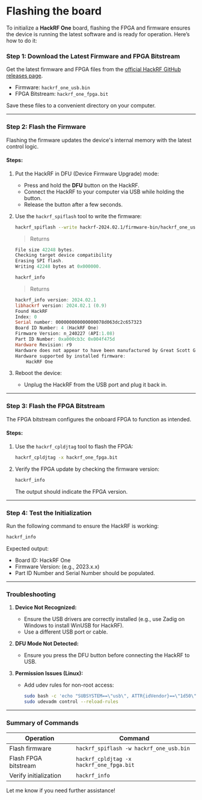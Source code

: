 # Flashing the board

To initialize a **HackRF One** board, flashing the FPGA and firmware ensures the device is running the latest software and is ready for operation. Here’s how to do it:

### **Step 1: Download the Latest Firmware and FPGA Bitstream**
Get the latest firmware and FPGA files from the [official HackRF GitHub releases page](https://github.com/greatscottgadgets/hackrf/releases).

- Firmware: `hackrf_one_usb.bin`
- FPGA Bitstream: `hackrf_one_fpga.bit`

Save these files to a convenient directory on your computer.

---

### **Step 2: Flash the Firmware**
Flashing the firmware updates the device's internal memory with the latest control logic.

#### **Steps:**
1. Put the HackRF in DFU (Device Firmware Upgrade) mode:
   - Press and hold the **DFU** button on the HackRF.
   - Connect the HackRF to your computer via USB while holding the button.
   - Release the button after a few seconds.

2. Use the `hackrf_spiflash` tool to write the firmware:
   ```bash
   hackrf_spiflash --write hackrf-2024.02.1/firmware-bin/hackrf_one_usb.bin
   ```
   > Returns
   ```powershell
   File size 42248 bytes.
   Checking target device compatibility
   Erasing SPI flash.
   Writing 42248 bytes at 0x000000.
   ```
   
   ```bash
   hackrf_info
   ```
   > Returns
   ```powershell
   hackrf_info version: 2024.02.1
   libhackrf version: 2024.02.1 (0.9)
   Found HackRF
   Index: 0
   Serial number: 000000000000000078d063dc2c657323
   Board ID Number: 4 (HackRF One)
   Firmware Version: n_240227 (API:1.08)
   Part ID Number: 0xa000cb3c 0x004f475d
   Hardware Revision: r9
   Hardware does not appear to have been manufactured by Great Scott Gadgets.
   Hardware supported by installed firmware:
       HackRF One
   ```

3. Reboot the device:
   - Unplug the HackRF from the USB port and plug it back in.

---

### **Step 3: Flash the FPGA Bitstream**
The FPGA bitstream configures the onboard FPGA to function as intended.

#### **Steps:**
1. Use the `hackrf_cpldjtag` tool to flash the FPGA:
   ```bash
   hackrf_cpldjtag -x hackrf_one_fpga.bit
   ```

2. Verify the FPGA update by checking the firmware version:
   ```bash
   hackrf_info
   ```

   The output should indicate the FPGA version.

---

### **Step 4: Test the Initialization**
Run the following command to ensure the HackRF is working:
```bash
hackrf_info
```
Expected output:
- Board ID: HackRF One
- Firmware Version: (e.g., 2023.x.x)
- Part ID Number and Serial Number should be populated.

---

### Troubleshooting
1. **Device Not Recognized:**
   - Ensure the USB drivers are correctly installed (e.g., use Zadig on Windows to install WinUSB for HackRF).
   - Use a different USB port or cable.

2. **DFU Mode Not Detected:**
   - Ensure you press the DFU button before connecting the HackRF to USB.

3. **Permission Issues (Linux):**
   - Add udev rules for non-root access:
     ```bash
     sudo bash -c 'echo "SUBSYSTEM==\"usb\", ATTR{idVendor}==\"1d50\", ATTR{idProduct}==\"6089\", MODE=\"0666\"" > /etc/udev/rules.d/52-hackrf.rules'
     sudo udevadm control --reload-rules
     ```

---

### Summary of Commands
| Operation               | Command                                    |
|-------------------------|--------------------------------------------|
| Flash firmware          | `hackrf_spiflash -w hackrf_one_usb.bin`   |
| Flash FPGA bitstream    | `hackrf_cpldjtag -x hackrf_one_fpga.bit`  |
| Verify initialization   | `hackrf_info`                             |

Let me know if you need further assistance!
